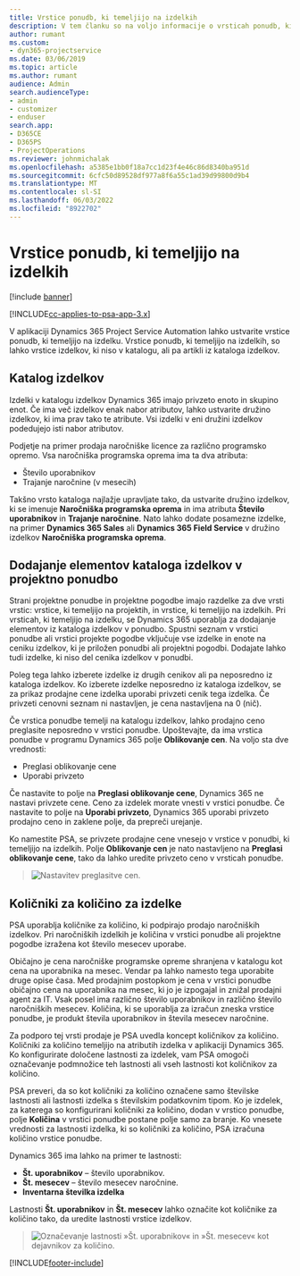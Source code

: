 ```yaml
---
title: Vrstice ponudb, ki temeljijo na izdelkih
description: V tem članku so na voljo informacije o vrsticah ponudb, ki temeljijo na izdelkih.
author: rumant
ms.custom:
- dyn365-projectservice
ms.date: 03/06/2019
ms.topic: article
ms.author: rumant
audience: Admin
search.audienceType:
- admin
- customizer
- enduser
search.app:
- D365CE
- D365PS
- ProjectOperations
ms.reviewer: johnmichalak
ms.openlocfilehash: a5385e1bb0f18a7cc1d23f4e46c86d8340ba951d
ms.sourcegitcommit: 6cfc50d89528df977a8f6a55c1ad39d99800d9b4
ms.translationtype: MT
ms.contentlocale: sl-SI
ms.lasthandoff: 06/03/2022
ms.locfileid: "8922702"
---
```

# <a name="product-based-quote-lines"></a>Vrstice ponudb, ki temeljijo na izdelkih

[!include [banner](../includes/psa-now-project-operations.md)]

[!INCLUDE[cc-applies-to-psa-app-3.x](../includes/cc-applies-to-psa-app-3x.md)]


V aplikaciji Dynamics 365 Project Service Automation lahko ustvarite vrstice ponudb, ki temeljijo na izdelku. Vrstice ponudb, ki temeljijo na izdelkih, so lahko vrstice izdelkov, ki niso v katalogu, ali pa artikli iz kataloga izdelkov.

## <a name="product-catalog"></a>Katalog izdelkov

Izdelki v katalogu izdelkov Dynamics 365 imajo privzeto enoto in skupino enot. Če ima več izdelkov enak nabor atributov, lahko ustvarite družino izdelkov, ki ima prav tako te atribute. Vsi izdelki v eni družini izdelkov podedujejo isti nabor atributov.

Podjetje na primer prodaja naročniške licence za različno programsko opremo. Vsa naročniška programska oprema ima ta dva atributa:

- Število uporabnikov 
- Trajanje naročnine (v mesecih)

Takšno vrsto kataloga najlažje upravljate tako, da ustvarite družino izdelkov, ki se imenuje **Naročniška programska oprema** in ima atributa **Število uporabnikov** in **Trajanje naročnine**. Nato lahko dodate posamezne izdelke, na primer **Dynamics 365 Sales** ali **Dynamics 365 Field Service** v družino izdelkov **Naročniška programska oprema**.

## <a name="adding-product-catalog-items-to-a-project-quote"></a>Dodajanje elementov kataloga izdelkov v projektno ponudbo

Strani projektne ponudbe in projektne pogodbe imajo razdelke za dve vrsti vrstic: vrstice, ki temeljijo na projektih, in vrstice, ki temeljijo na izdelkih. Pri vrsticah, ki temeljijo na izdelku, se Dynamics 365 uporablja za dodajanje elementov iz kataloga izdelkov v ponudbo. Spustni seznam v vrstici ponudbe ali vrstici projekte pogodbe vključuje vse izdelke in enote na ceniku izdelkov, ki je priložen ponudbi ali projektni pogodbi. Dodajate lahko tudi izdelke, ki niso del cenika izdelkov v ponudbi.

Poleg tega lahko izberete izdelke iz drugih cenikov ali pa neposredno iz kataloga izdelkov. Ko izberete izdelke neposredno iz kataloga izdelkov, se za prikaz prodajne cene izdelka uporabi privzeti cenik tega izdelka. Če privzeti cenovni seznam ni nastavljen, je cena nastavljena na 0 (nič).

Če vrstica ponudbe temelji na katalogu izdelkov, lahko prodajno ceno preglasite neposredno v vrstici ponudbe. Upoštevajte, da ima vrstica ponudbe v programu Dynamics 365 polje **Oblikovanje cen**. Na voljo sta dve vrednosti:

- Preglasi oblikovanje cene  
- Uporabi privzeto

Če nastavite to polje na **Preglasi oblikovanje cene**, Dynamics 365 ne nastavi privzete cene. Ceno za izdelek morate vnesti v vrstici ponudbe. Če nastavite to polje na **Uporabi privzeto**, Dynamics 365 uporabi privzeto prodajno ceno in zaklene polje, da prepreči urejanje.

Ko namestite PSA, se privzete prodajne cene vnesejo v vrstice v ponudbi, ki temeljijo na izdelkih. Polje **Oblikovanje cen** je nato nastavljeno na **Preglasi oblikovanje cene**, tako da lahko uredite privzeto ceno v vrsticah ponudbe.

> ![Nastavitev preglasitve cen.](media/basic-guide-10.png)
 
## <a name="quantity-factors-for-products"></a>Količniki za količino za izdelke

PSA uporablja količnike za količino, ki podpirajo prodajo naročniških izdelkov. Pri naročniških izdelkih je količina v vrstici ponudbe ali projektne pogodbe izražena kot število mesecev uporabe.

Običajno je cena naročniške programske opreme shranjena v katalogu kot cena na uporabnika na mesec. Vendar pa lahko namesto tega uporabite druge opise časa. Med prodajnim postopkom je cena v vrstici ponudbe običajno cena na uporabnika na mesec, ki jo je izpogajal in znižal prodajni agent za IT. Vsak posel ima različno število uporabnikov in različno število naročniških mesecev. Količina, ki se uporablja za izračun zneska vrstice ponudbe, je produkt števila uporabnikov in števila mesecev naročnine.

Za podporo tej vrsti prodaje je PSA uvedla koncept količnikov za količino. Količniki za količino temeljijo na atributih izdelka v aplikaciji Dynamics 365. Ko konfigurirate določene lastnosti za izdelek, vam PSA omogoči označevanje podmnožice teh lastnosti ali vseh lastnosti kot količnikov za količino.

PSA preveri, da so kot količniki za količino označene samo številske lastnosti ali lastnosti izdelka s številskim podatkovnim tipom. Ko je izdelek, za katerega so konfigurirani količniki za količino, dodan v vrstico ponudbe, polje **Količina** v vrstici ponudbe postane polje samo za branje. Ko vnesete vrednosti za lastnosti izdelka, ki so količniki za količino, PSA izračuna količino vrstice ponudbe.

Dynamics 365 ima lahko na primer te lastnosti: 

- **Št. uporabnikov** – število uporabnikov. 
- **Št. mesecev** – število mesecev naročnine.
- **Inventarna številka izdelka** 

Lastnosti **Št. uporabnikov** in **Št. mesecev** lahko označite kot količnike za količino tako, da uredite lastnosti vrstice izdelkov. 

> ![Označevanje lastnosti »Št. uporabnikov« in »Št. mesecev« kot dejavnikov za količino.](media/basic-guide-11.png)
 


[!INCLUDE[footer-include](../includes/footer-banner.md)]
